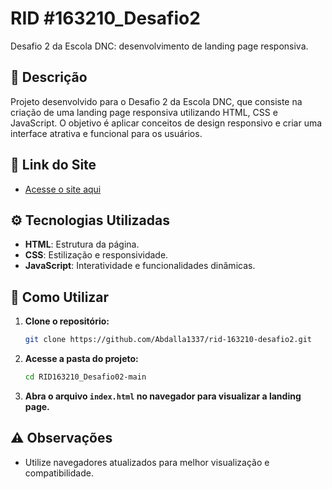 # RID #163210_Desafio2

Desafio 2 da Escola DNC: desenvolvimento de landing page responsiva.

## 📌 Descrição

Projeto desenvolvido para o Desafio 2 da Escola DNC, que consiste na criação de uma landing page responsiva utilizando HTML, CSS e JavaScript. O objetivo é aplicar conceitos de design responsivo e criar uma interface atrativa e funcional para os usuários.

## 🔗 Link do Site

- [Acesse o site aqui](rid-163210-desafio2-r0r1w3wlq-marcelos-projetos-cfb5b7cf.vercel.app)

## ⚙️ Tecnologias Utilizadas

- **HTML**: Estrutura da página.
- **CSS**: Estilização e responsividade.
- **JavaScript**: Interatividade e funcionalidades dinâmicas.

## 🚀 Como Utilizar

1. **Clone o repositório:**

   ```bash
   git clone https://github.com/Abdalla1337/rid-163210-desafio2.git
   ```

2. **Acesse a pasta do projeto:**

   ```bash
   cd RID163210_Desafio02-main
   ```

3. **Abra o arquivo `index.html` no navegador para visualizar a landing page.**

## ⚠️ Observações

- Utilize navegadores atualizados para melhor visualização e compatibilidade.



